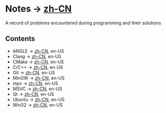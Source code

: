 # Notes -> [zh-CN](/README.zh.cn.md)
A record of problems encountered during programming and their solutions
## Contents
- ANGLE -> [zh-CN](/angle.zh.cn.md), en-US
- Clang -> [zh-CN](/clang.zh.cn.md), en-US
- CMake -> [zh-CN](/cmake.zh.cn.md), en-US
- C/C++ -> [zh-CN](/cpp.zh.cn.md), en-US
- Git -> [zh-CN](/git.zh.cn.md), en-US
- MinGW -> [zh-CN](/mingw.zh.cn.md), en-US
- mpv -> [zh-CN](/mpv.zh.cn.md), en-US
- MSVC -> [zh-CN](/msvc.zh.cn.md), en-US
- Qt -> [zh-CN](/qt.zh.cn.md), en-US
- Ubuntu -> [zh-CN](/ubuntu.zh.cn.md), en-US
- Win32 -> [zh-CN](/win32.zh.cn.md), en-US
